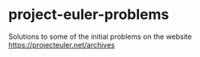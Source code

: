# project-euler-problems
Solutions to some of the initial problems on the website https://projecteuler.net/archives
